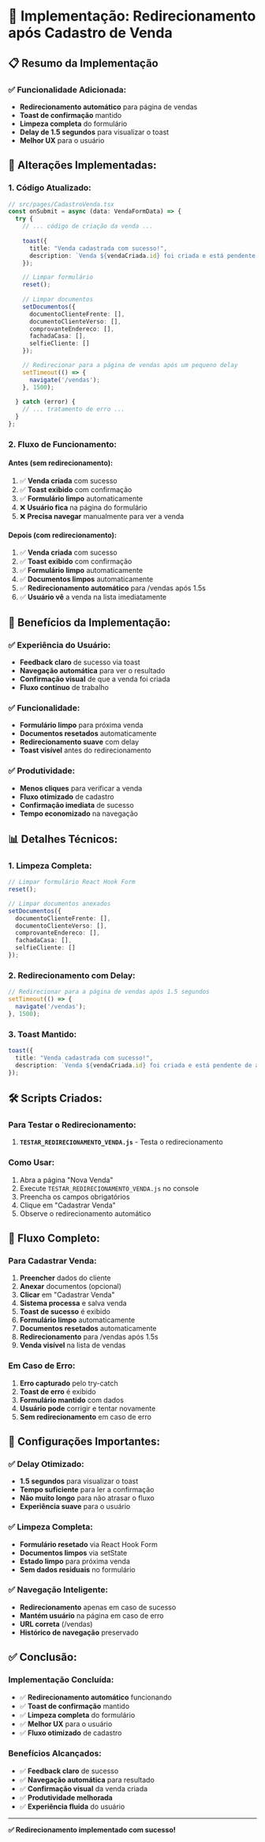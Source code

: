 # 🔄 Implementação: Redirecionamento após Cadastro de Venda

## 📋 Resumo da Implementação

### ✅ **Funcionalidade Adicionada:**
- **Redirecionamento automático** para página de vendas
- **Toast de confirmação** mantido
- **Limpeza completa** do formulário
- **Delay de 1.5 segundos** para visualizar o toast
- **Melhor UX** para o usuário

## 🔧 **Alterações Implementadas:**

### **1. Código Atualizado:**
```typescript
// src/pages/CadastroVenda.tsx
const onSubmit = async (data: VendaFormData) => {
  try {
    // ... código de criação da venda ...
    
    toast({
      title: "Venda cadastrada com sucesso!",
      description: `Venda ${vendaCriada.id} foi criada e está pendente de auditoria.`,
    });

    // Limpar formulário
    reset();
    
    // Limpar documentos
    setDocumentos({
      documentoClienteFrente: [],
      documentoClienteVerso: [],
      comprovanteEndereco: [],
      fachadaCasa: [],
      selfieCliente: []
    });

    // Redirecionar para a página de vendas após um pequeno delay
    setTimeout(() => {
      navigate('/vendas');
    }, 1500);
    
  } catch (error) {
    // ... tratamento de erro ...
  }
};
```

### **2. Fluxo de Funcionamento:**

#### **Antes (sem redirecionamento):**
1. ✅ **Venda criada** com sucesso
2. ✅ **Toast exibido** com confirmação
3. ✅ **Formulário limpo** automaticamente
4. ❌ **Usuário fica** na página do formulário
5. ❌ **Precisa navegar** manualmente para ver a venda

#### **Depois (com redirecionamento):**
1. ✅ **Venda criada** com sucesso
2. ✅ **Toast exibido** com confirmação
3. ✅ **Formulário limpo** automaticamente
4. ✅ **Documentos limpos** automaticamente
5. ✅ **Redirecionamento automático** para /vendas após 1.5s
6. ✅ **Usuário vê** a venda na lista imediatamente

## 🎯 **Benefícios da Implementação:**

### ✅ **Experiência do Usuário:**
- **Feedback claro** de sucesso via toast
- **Navegação automática** para ver o resultado
- **Confirmação visual** de que a venda foi criada
- **Fluxo contínuo** de trabalho

### ✅ **Funcionalidade:**
- **Formulário limpo** para próxima venda
- **Documentos resetados** automaticamente
- **Redirecionamento suave** com delay
- **Toast visível** antes do redirecionamento

### ✅ **Produtividade:**
- **Menos cliques** para verificar a venda
- **Fluxo otimizado** de cadastro
- **Confirmação imediata** de sucesso
- **Tempo economizado** na navegação

## 📊 **Detalhes Técnicos:**

### **1. Limpeza Completa:**
```typescript
// Limpar formulário React Hook Form
reset();

// Limpar documentos anexados
setDocumentos({
  documentoClienteFrente: [],
  documentoClienteVerso: [],
  comprovanteEndereco: [],
  fachadaCasa: [],
  selfieCliente: []
});
```

### **2. Redirecionamento com Delay:**
```typescript
// Redirecionar para a página de vendas após 1.5 segundos
setTimeout(() => {
  navigate('/vendas');
}, 1500);
```

### **3. Toast Mantido:**
```typescript
toast({
  title: "Venda cadastrada com sucesso!",
  description: `Venda ${vendaCriada.id} foi criada e está pendente de auditoria.`,
});
```

## 🛠️ **Scripts Criados:**

### **Para Testar o Redirecionamento:**
1. **`TESTAR_REDIRECIONAMENTO_VENDA.js`** - Testa o redirecionamento

### **Como Usar:**
1. Abra a página "Nova Venda"
2. Execute `TESTAR_REDIRECIONAMENTO_VENDA.js` no console
3. Preencha os campos obrigatórios
4. Clique em "Cadastrar Venda"
5. Observe o redirecionamento automático

## 📝 **Fluxo Completo:**

### **Para Cadastrar Venda:**
1. **Preencher** dados do cliente
2. **Anexar** documentos (opcional)
3. **Clicar** em "Cadastrar Venda"
4. **Sistema processa** e salva venda
5. **Toast de sucesso** é exibido
6. **Formulário limpo** automaticamente
7. **Documentos resetados** automaticamente
8. **Redirecionamento** para /vendas após 1.5s
9. **Venda visível** na lista de vendas

### **Em Caso de Erro:**
1. **Erro capturado** pelo try-catch
2. **Toast de erro** é exibido
3. **Formulário mantido** com dados
4. **Usuário pode** corrigir e tentar novamente
5. **Sem redirecionamento** em caso de erro

## 🚨 **Configurações Importantes:**

### ✅ **Delay Otimizado:**
- **1.5 segundos** para visualizar o toast
- **Tempo suficiente** para ler a confirmação
- **Não muito longo** para não atrasar o fluxo
- **Experiência suave** para o usuário

### ✅ **Limpeza Completa:**
- **Formulário resetado** via React Hook Form
- **Documentos limpos** via setState
- **Estado limpo** para próxima venda
- **Sem dados residuais** no formulário

### ✅ **Navegação Inteligente:**
- **Redirecionamento** apenas em caso de sucesso
- **Mantém usuário** na página em caso de erro
- **URL correta** (/vendas)
- **Histórico de navegação** preservado

## ✅ **Conclusão:**

### **Implementação Concluída:**
- ✅ **Redirecionamento automático** funcionando
- ✅ **Toast de confirmação** mantido
- ✅ **Limpeza completa** do formulário
- ✅ **Melhor UX** para o usuário
- ✅ **Fluxo otimizado** de cadastro

### **Benefícios Alcançados:**
- ✅ **Feedback claro** de sucesso
- ✅ **Navegação automática** para resultado
- ✅ **Confirmação visual** da venda criada
- ✅ **Produtividade melhorada**
- ✅ **Experiência fluida** do usuário

---

**✅ Redirecionamento implementado com sucesso!** 
